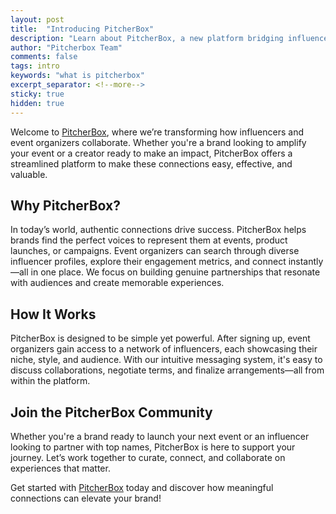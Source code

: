 ```yaml
---
layout: post
title:  "Introducing PitcherBox"
description: "Learn about PitcherBox, a new platform bridging influencers and event organizers for seamless collaborations."
author: "Pitcherbox Team"
comments: false
tags: intro
keywords: "what is pitcherbox"
excerpt_separator: <!--more-->
sticky: true
hidden: true
---
```


Welcome to [PitcherBox](https://pitcherbox.com), where we’re transforming how influencers and event organizers collaborate. <!--more--> Whether you're a brand looking to amplify your event or a creator ready to make an impact, PitcherBox offers a streamlined platform to make these connections easy, effective, and valuable.

## Why PitcherBox?
In today’s world, authentic connections drive success. PitcherBox helps brands find the perfect voices to represent them at events, product launches, or campaigns. Event organizers can search through diverse influencer profiles, explore their engagement metrics, and connect instantly—all in one place. We focus on building genuine partnerships that resonate with audiences and create memorable experiences.

## How It Works
PitcherBox is designed to be simple yet powerful. After signing up, event organizers gain access to a network of influencers, each showcasing their niche, style, and audience. With our intuitive messaging system, it's easy to discuss collaborations, negotiate terms, and finalize arrangements—all from within the platform.

## Join the PitcherBox Community
Whether you're a brand ready to launch your next event or an influencer looking to partner with top names, PitcherBox is here to support your journey. Let’s work together to curate, connect, and collaborate on experiences that matter.

Get started with [PitcherBox](https://pitcherbox.com) today and discover how meaningful connections can elevate your brand!
